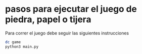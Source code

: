 # pasos para ejecutar el juego de piedra, papel o tijera


Para correr el juego debe seguir las siguientes instrucciones 
```sh
dc game
python3 main.py
```